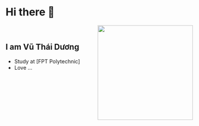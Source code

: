 # Hi there 👋

<div align="left">
<a href="https://app.daily.dev/Dyong46">
    <img width="256" align="right"
    src="https://api.daily.dev/devcards/d8bd2151691f4595911277902bfb3df1.png?r=xr1"
    />
</a>
</div>

<br/>

## I am Vũ Thái Dương 
- Study at [FPT Polytechnic]
- Love ...
